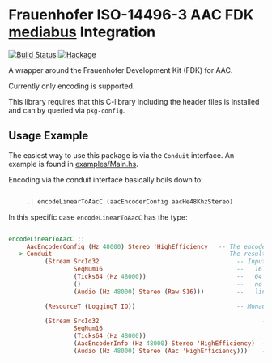 # Frauenhofer ISO-14496-3 AAC FDK [mediabus](https://github.com/lindenbaum/mediabus) Integration

[![Build Status](https://travis-ci.org/lindenbaum/mediabus-fdk-aac.svg?branch=master)](https://travis-ci.org/lindenbaum/mediabus-fdk-aac)
[![Hackage](https://img.shields.io/hackage/v/mediabus-fdk-aac.svg)](http://hackage.haskell.org/package/mediabus-fdk-aac)

A wrapper around the Frauenhofer Development Kit (FDK) for AAC.

Currently only encoding is supported.

This library requires that this C-library including the header files is
installed and can by queried via `pkg-config`.


## Usage Example

The easiest way to use this package is via the `Conduit` interface.
An example is found in [examples/Main.hs](http://github.com/lindenbaum/mediabus-fdk-aac/blob/master/examples/Main.hs).

Encoding via the conduit interface basically boils down to:


```haskell

     .| encodeLinearToAacC (aacEncoderConfig aacHe48KhzStereo)

```

In this specific case `encodeLinearToAacC` has the type:


```haskell

encodeLinearToAacC ::  
     AacEncoderConfig (Hz 48000) Stereo 'HighEfficiency   -- The encoder cofiguration
  -> Conduit                                              -- The resulting Conduit
          (Stream SrcId32                                      -- Input: The Stream id is a 'SrcId32'
                  SeqNum16                                     --   16 bit frame sequence numbers
                  (Ticks64 (Hz 48000))                         --   64 bit frame timestamps at 48kHz sample rate
                  ()                                           --   no stream-info for raw audio
                  (Audio (Hz 48000) Stereo (Raw S16)))         --   linear signed 16bit stereo audio data

          (ResourceT (LoggingT IO))                            -- Monad: Logging and Resource management over IO

          (Stream SrcId32                                             -- Output:
                  SeqNum16
                  (Ticks64 (Hz 48000))               
                  (AacEncoderInfo (Hz 48000) Stereo 'HighEfficiency)  -- AAC Stream Info: Framelength and Audio Specific Config
                  (Audio (Hz 48000) Stereo (Aac 'HighEfficiency)))    -- AAC-HE audio data
```
